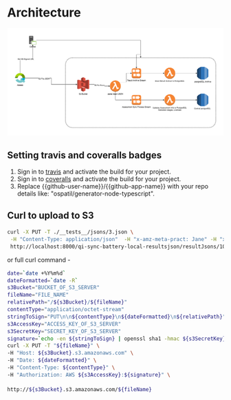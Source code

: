 

# Architecture

![Architecture](docs/arch.png "Architecture")

## Setting travis and coveralls badges
1. Sign in to [travis](https://travis-ci.org/) and activate the build for your project.
2. Sign in to [coveralls](https://coveralls.io/) and activate the build for your project.
3. Replace {{github-user-name}}/{{github-app-name}} with your repo details like: "ospatil/generator-node-typescript".



## Curl to upload to S3

```sh
curl -X PUT -T ./__tests__/jsons/3.json \
 -H "Content-Type: application/json"  -H "x-amz-meta-pract: Jane" -H "x-amz-meta-returnControl: 0" \
 http://localhost:8000/qi-sync-battery-local-resultsjson/resultJsons/1001/data.json
```

or full curl command -
```sh
date=`date +%Y%m%d`
dateFormatted=`date -R`
s3Bucket="BUCKET_OF_S3_SERVER"
fileName="FILE_NAME"
relativePath="/${s3Bucket}/${fileName}"
contentType="application/octet-stream"
stringToSign="PUT\n\n${contentType}\n${dateFormatted}\n${relativePath}"
s3AccessKey="ACCESS_KEY_OF_S3_SERVER"
s3SecretKey="SECRET_KEY_OF_S3_SERVER"
signature=`echo -en ${stringToSign} | openssl sha1 -hmac ${s3SecretKey} -binary | base64`
curl -X PUT -T "${fileName}" \
-H "Host: ${s3Bucket}.s3.amazonaws.com" \
-H "Date: ${dateFormatted}" \
-H "Content-Type: ${contentType}" \
-H "Authorization: AWS ${s3AccessKey}:${signature}" \
 
http://${s3Bucket}.s3.amazonaws.com/${fileName}
```
